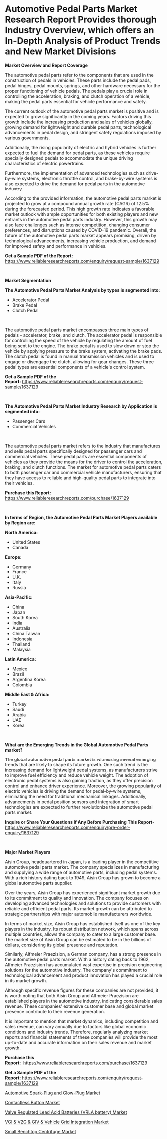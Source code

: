 <p><h1>Automotive Pedal Parts Market Research Report Provides thorough Industry Overview, which offers an In-Depth Analysis of Product Trends and New Market Divisions</h1></p><p><strong>Market Overview and Report Coverage</strong></p>
<p><p>The automotive pedal parts refer to the components that are used in the construction of pedals in vehicles. These parts include the pedal pads, pedal hinges, pedal mounts, springs, and other hardware necessary for the proper functioning of vehicle pedals. The pedals play a crucial role in controlling the acceleration, braking, and clutch operation of a vehicle, making the pedal parts essential for vehicle performance and safety.</p><p>The current outlook of the automotive pedal parts market is positive and is expected to grow significantly in the coming years. Factors driving this growth include the increasing production and sales of vehicles globally, growing demand for lightweight and durable pedal parts, technological advancements in pedal design, and stringent safety regulations imposed by various governments.</p><p>Additionally, the rising popularity of electric and hybrid vehicles is further expected to fuel the demand for pedal parts, as these vehicles require specially designed pedals to accommodate the unique driving characteristics of electric powertrains.</p><p>Furthermore, the implementation of advanced technologies such as drive-by-wire systems, electronic throttle control, and brake-by-wire systems is also expected to drive the demand for pedal parts in the automotive industry.</p><p>According to the provided information, the automotive pedal parts market is projected to grow at a compound annual growth rate (CAGR) of 12.5% during the forecasted period. This high growth rate indicates a favorable market outlook with ample opportunities for both existing players and new entrants in the automotive pedal parts industry. However, this growth may also face challenges such as intense competition, changing consumer preferences, and disruptions caused by COVID-19 pandemic. Overall, the future of the automotive pedal parts market appears promising, driven by technological advancements, increasing vehicle production, and demand for improved safety and performance in vehicles.</p></p>
<p><strong>Get a Sample PDF of the Report:</strong> <a href="https://www.reliableresearchreports.com/enquiry/request-sample/1637129">https://www.reliableresearchreports.com/enquiry/request-sample/1637129</a></p>
<p>&nbsp;</p>
<p><strong>Market Segmentation</strong></p>
<p><strong>The Automotive Pedal Parts Market Analysis by types is segmented into:</strong></p>
<p><ul><li>Accelerator Pedal</li><li>Brake Pedal</li><li>Clutch Pedal</li></ul></p>
<p>&nbsp;</p>
<p><p>The automotive pedal parts market encompasses three main types of pedals - accelerator, brake, and clutch. The accelerator pedal is responsible for controlling the speed of the vehicle by regulating the amount of fuel being sent to the engine. The brake pedal is used to slow down or stop the vehicle by applying pressure to the brake system, activating the brake pads. The clutch pedal is found in manual transmission vehicles and is used to engage or disengage the clutch, allowing for gear changes. These three pedal types are essential components of a vehicle's control system.</p></p>
<p><strong>Get a Sample PDF of the Report:</strong>&nbsp;<a href="https://www.reliableresearchreports.com/enquiry/request-sample/1637129">https://www.reliableresearchreports.com/enquiry/request-sample/1637129</a></p>
<p>&nbsp;</p>
<p><strong>The Automotive Pedal Parts Market Industry Research by Application is segmented into:</strong></p>
<p><ul><li>Passenger Cars</li><li>Commercial Vehicles</li></ul></p>
<p>&nbsp;</p>
<p><p>The automotive pedal parts market refers to the industry that manufactures and sells pedal parts specifically designed for passenger cars and commercial vehicles. These pedal parts are essential components of vehicles as they provide the means for the driver to control the acceleration, braking, and clutch functions. The market for automotive pedal parts caters to both passenger car and commercial vehicle manufacturers, ensuring that they have access to reliable and high-quality pedal parts to integrate into their vehicles.</p></p>
<p><strong>Purchase this Report:</strong>&nbsp; <a href="https://www.reliableresearchreports.com/purchase/1637129">https://www.reliableresearchreports.com/purchase/1637129</a></p>
<p>&nbsp;</p>
<p><strong>In terms of Region, the Automotive Pedal Parts Market Players available by Region are:</strong></p>
<p>
    <p> <strong> North America: </strong>
        <ul>
            <li>United States</li>
            <li>Canada</li>
        </ul>
        </p> 
    <p> <strong> Europe: </strong>
        <ul>
            <li>Germany</li>
            <li>France</li>
            <li>U.K.</li>
            <li>Italy</li>
            <li>Russia</li>
        </ul>
        </p> 
    <p> <strong> Asia-Pacific: </strong>
        <ul>
            <li>China</li>
            <li>Japan</li>
            <li>South Korea</li>
            <li>India</li>
            <li>Australia</li>
            <li>China Taiwan</li>
            <li>Indonesia</li>
            <li>Thailand</li>
            <li>Malaysia</li>
        </ul>
        </p> 
    <p> <strong> Latin America: </strong>
        <ul>
            <li>Mexico</li>
            <li>Brazil</li>
            <li>Argentina Korea</li>
            <li>Colombia</li>
        </ul>
        </p> 
    <p> <strong> Middle East & Africa: </strong>
        <ul>
            <li>Turkey</li>
            <li>Saudi</li>
            <li>Arabia</li>
            <li>UAE</li>
            <li>Korea</li>
        </ul>
    </p>
    </p>
<p>&nbsp;</p>
<p><strong>What are the Emerging Trends in the Global Automotive Pedal Parts market?</strong></p>
<p><p>The global automotive pedal parts market is witnessing several emerging trends that are likely to shape its future growth. One such trend is the increasing demand for lightweight pedal systems, as manufacturers strive to improve fuel efficiency and reduce vehicle weight. The adoption of electronic pedal systems is also gaining traction, as they offer precision control and enhance driver experience. Moreover, the growing popularity of electric vehicles is driving the demand for pedal-by-wire systems, eliminating the need for traditional mechanical linkages. Additionally, advancements in pedal position sensors and integration of smart technologies are expected to further revolutionize the automotive pedal parts market.</p></p>
<p><strong>Inquire or Share Your Questions If Any Before Purchasing This Report</strong>- <a href="https://www.reliableresearchreports.com/enquiry/pre-order-enquiry/1637129">https://www.reliableresearchreports.com/enquiry/pre-order-enquiry/1637129</a></p>
<p>&nbsp;</p>
<p><strong>Major Market Players</strong></p>
<p><p>Aisin Group, headquartered in Japan, is a leading player in the competitive automotive pedal parts market. The company specializes in manufacturing and supplying a wide range of automotive parts, including pedal systems. With a rich history dating back to 1949, Aisin Group has grown to become a global automotive parts supplier.</p><p>Over the years, Aisin Group has experienced significant market growth due to its commitment to quality and innovation. The company focuses on developing advanced technologies and solutions to provide customers with reliable and efficient pedal parts. Its market growth can be attributed to strategic partnerships with major automobile manufacturers worldwide.</p><p>In terms of market size, Aisin Group has established itself as one of the key players in the industry. Its robust distribution network, which spans across multiple countries, allows the company to cater to a large customer base. The market size of Aisin Group can be estimated to be in the billions of dollars, considering its global presence and reputation.</p><p>Similarly, Alfmeier Praezision, a German company, has a strong presence in the automotive pedal parts market. With a history dating back to 1962, Alfmeier Praezision has accumulated vast expertise in precision engineering solutions for the automotive industry. The company's commitment to technological advancement and product innovation has played a crucial role in its market growth.</p><p>Although specific revenue figures for these companies are not provided, it is worth noting that both Aisin Group and Alfmeier Praezision are established players in the automotive industry, indicating considerable sales revenue. These companies' extensive customer base and global market presence contribute to their revenue generation.</p><p>It is important to mention that market dynamics, including competition and sales revenue, can vary annually due to factors like global economic conditions and industry trends. Therefore, regularly analyzing market reports and financial statements of these companies will provide the most up-to-date and accurate information on their sales revenue and market growth.</p></p>
<p><strong>Purchase this Report:</strong>&nbsp;&nbsp;<a href="https://www.reliableresearchreports.com/purchase/1637129">https://www.reliableresearchreports.com/purchase/1637129</a></p>
<p></p>
<p><strong>Get a Sample PDF of the Report:</strong>&nbsp;<a href="https://www.reliableresearchreports.com/enquiry/request-sample/1637129">https://www.reliableresearchreports.com/enquiry/request-sample/1637129</a></p>
<p><p><a href="https://www.linkedin.com/pulse/automotive-spark-plug-glow-plug-market-insights-players-d8f3e/">Automotive Spark-Plug and Glow-Plug Market</a></p><p><a href="https://medium.com/@jeremybates83/contactless-button-market-size-growth-forecast-2023-2030-2fa5d66c3876">Contactless Button Market</a></p><p><a href="https://www.linkedin.com/pulse/valve-regulated-lead-acid-batteries-vrla-battery-market-hiywe/">Valve Regulated Lead Acid Batteries (VRLA battery) Market</a></p><p><a href="https://www.linkedin.com/pulse/vgi-amp-v2g-giv-vehicle-grid-integration-market-research-j6u9e/">VGI & V2G & GIV & Vehicle Grid Integration Market</a></p><p><a href="https://medium.com/@santosh.reportprime/small-benchtop-centrifuge-market-size-growth-forecast-2023-2030-481900cabd77">Small Benchtop Centrifuge Market</a></p></p>